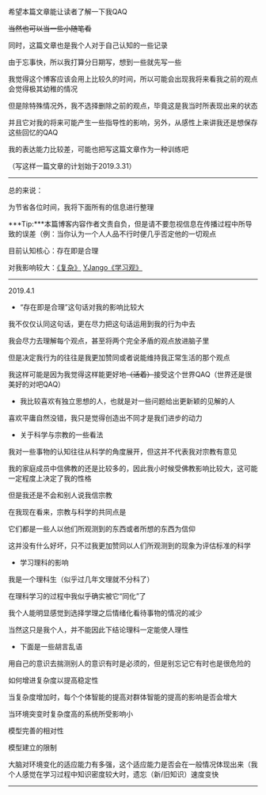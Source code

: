 希望本篇文章能让读者了解一下我QAQ

~~当然也可以当一些小随笔看~~

同时，这篇文章也是我个人对于自己认知的一些记录

由于忘事快，所以我打算分日期写，想到一些就先写一些

我觉得这个博客应该会用上比较久的时间，所以可能会出现我将来看我之前的观点会觉得极其幼稚的情况

但是除特殊情况外，我不选择删除之前的观点，毕竟这是我当时所表现出来的状态

并且它对我的将来可能产生一些指导性的影响，另外，从感性上来讲我还是想保存这些回忆的QAQ

我的表达能力比较差，可能也把写这篇文章作为一种训练吧

（写这样一篇文章的计划始于2019.3.31）

---

总的来说：

为节省各位时间，我将下面所有的信息进行整理

***Tip:***本篇博客内容作者文责自负，但是请不要忽视信息在传播过程中所导致的误差（例：当你认为一个人人品不行时便几乎否定他的一切观点

目前认知核心：存在即是合理

对我影响较大：[《复杂》](<https://baike.baidu.com/item/%E5%A4%8D%E6%9D%82/12005034>)	[YJango](https://www.zhihu.com/people/YJango/activities)[《学习观》](<https://space.bilibili.com/344849038>)

---

2019.4.1

- “存在即是合理”这句话对我的影响比较大

我不仅仅认同这句话，更在尽力把这句话运用到我的行为中去

我会尽力去理解每个观点，甚至将两个完全矛盾的观点放进脑子里

但是决定我行为的往往是我更加赞同或者说能维持我正常生活的那个观点

我这样可能是因为我觉得这样能更好地~~（活着）~~接受这个世界QAQ（世界还是很美好的对吧QAQ）

- 我比较喜欢有独立思想的人，也就是对一些问题给出更新颖的见解的人

喜欢平庸自然没错，我只是觉得创造出不同才是我们进步的动力

- 关于科学与宗教的一些看法

我对一些事物的认知往往从科学的角度展开，但这并不代表我对宗教有意见

我的家庭成员中信佛教的还是比较多的，因此我小时候受佛教影响比较大，这可能一定程度上决定了我的性格

但是我还是不会和别人说我信宗教

在我现在看来，宗教与科学的共同点是

它们都是一些人以他们所观测到的东西或者所想的东西为信仰

这并没有什么好坏，只不过我更加赞同以人们所观测到的现象为评估标准的科学

- 学习理科的影响

我是一个理科生（似乎过几年文理就不分科了）

在理科学习的过程中我似乎确实被它“同化”了

我个人能明显感觉到选择学理之后情绪化看待事物的情况的减少

当然这只是我个人，并不能因此下结论理科一定能使人理性

- 下面是一些胡言乱语

用自己的意识去揣测别人的意识有时是必须的，但是别忘记它有时也是很危险的

如何增进复杂度以提高稳定性

当复杂度增加时，每个个体智能的提高对群体智能的提高的影响是否会增大

当环境突变时复杂度高的系统所受影响小

模型完善的相对性

模型建立的限制

大脑对环境变化的适应能力有多强，这个适应能力是否会在一般情况体现出来（我个人感觉在学习过程中知识密度较大时，遗忘（新/旧知识）速度变快

---

